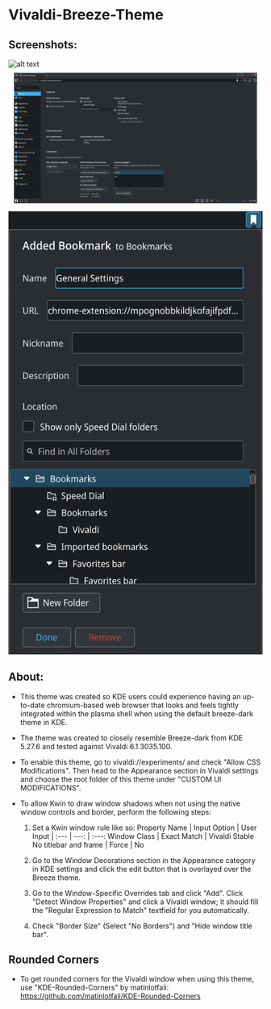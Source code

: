 # Vivaldi-Breeze-Theme

## Screenshots:
![alt text](https://github.com/BBFifield/Vivaldi-Breeze-Theme/blob/fe01e88e7822aa1d6d499cf999ff527d75640185/Vivaldi%20Breeze%20Screenshots/speed_dial.png)
![alt text](https://github.com/BBFifield/Vivaldi-Breeze-Theme/blob/fe01e88e7822aa1d6d499cf999ff527d75640185/Vivaldi%20Breeze%20Screenshots/settings_page.png)
![alt text](https://github.com/BBFifield/Vivaldi-Breeze-Theme/blob/fe01e88e7822aa1d6d499cf999ff527d75640185/Vivaldi%20Breeze%20Screenshots/bookmarks_popup.png)

## About:
* This theme was created so KDE users could experience having an up-to-date chromium-based web browser that looks and feels tightly integrated within the plasma shell when using the default breeze-dark theme in KDE.
* The theme was created to closely resemble Breeze-dark from KDE 5.27.6 and tested against Vivaldi 6.1.3035.100.

* To enable this theme, go to vivaldi://experiments/ and check "Allow CSS Modifications". Then head to the Appearance section in Vivaldi settings and choose the root folder of this theme under "CUSTOM UI MODIFICATIONS".

* To allow Kwin to draw window shadows when not using the native window controls and border, perform the following steps:

  1. Set a Kwin window rule like so:
     Property Name | Input Option | User Input 
     | :--- | ---: | :---:
     Window Class  | Exact Match | Vivaldi Stable
     No titlebar and frame  | Force | No
     
  2. Go to the Window Decorations section in the Appearance category in KDE settings and click the edit button that is overlayed over the Breeze theme.
  3. Go to the Window-Specific Overrides tab and click "Add". Click "Detect Window Properties" and click a Vivaldi window; it should fill the "Regular Expression to Match" textfield for you automatically.
  4. Check "Border Size" (Select "No Borders") and "Hide window title bar".


## Rounded Corners
* To get rounded corners for the Vivaldi window when using this theme, use "KDE-Rounded-Corners" by matinlotfali: https://github.com/matinlotfali/KDE-Rounded-Corners
